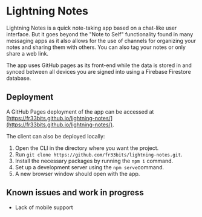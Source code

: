 # Lightning Notes

Lightning Notes is a quick note-taking app based on a chat-like user interface. But it goes beyond the "Note to Self" functionality found in many messaging apps as it also allows for the use of channels for organizing your notes and sharing them with others. You can also tag your notes or only share a web link.

The app uses GitHub pages as its front-end while the data is stored in and synced between all devices you are signed into using a Firebase Firestore database.

## Deployment

A GitHub Pages deployment of the app can be accessed at [https://fr33bits.github.io/lightning-notes/](https://fr33bits.github.io/lightning-notes/).

The client can also be deployed locally:

1. Open the CLI in the directory where you want the project.
2. Run `git clone https://github.com/fr33bits/lightning-notes.git`.
3. Install the necessary packages by running the `npm i` command.
4. Set up a development server using the `npm serve`command.
5. A new browser window should open with the app.

## Known issues and work in progress

- Lack of mobile support
